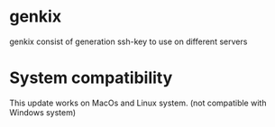 # genkix

genkix consist of generation ssh-key to use on different servers

# System compatibility

This update works on MacOs and Linux system.
(not compatible with Windows system)

#
